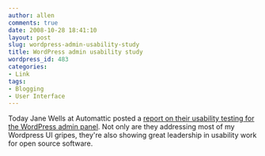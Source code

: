 ```yaml
---
author: allen
comments: true
date: 2008-10-28 18:41:10
layout: post
slug: wordpress-admin-usability-study
title: WordPress admin usability study
wordpress_id: 483
categories:
- Link
tags:
- Blogging
- User Interface
---
```


Today Jane Wells at Automattic posted a [report on their usability testing for the WordPress admin panel](http://wordpress.org/development/2008/10/usability-testing-report-25-and-crazyhorse/). Not only are they addressing most of my Wordpress UI gripes, they're also showing great leadership in usability work for open source software.
